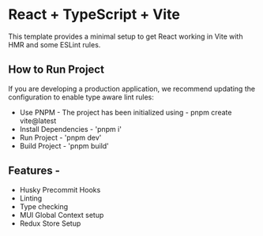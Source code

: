 # React + TypeScript + Vite

This template provides a minimal setup to get React working in Vite with HMR and some ESLint rules.


## How to Run Project

If you are developing a production application, we recommend updating the configuration to enable type aware lint rules:

- Use PNPM - The project has been initialized using - pnpm create vite@latest
- Install Dependencies - 'pnpm i'
- Run Project - 'pnpm dev'
- Build Project - 'pnpm build'
## Features -

- Husky Precommit Hooks
- Linting
- Type checking
- MUI Global Context setup
- Redux Store Setup